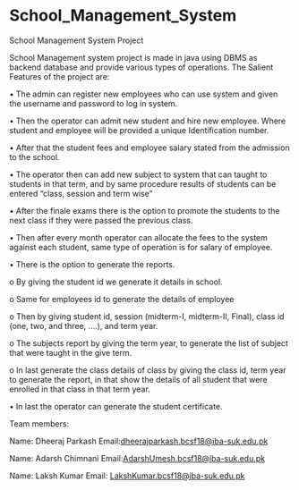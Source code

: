 # School_Management_System
School Management System Project

School Management system project is made in java using DBMS as backend database and provide various types of operations.
The Salient Features of the project are:

•	The admin can register new employees who can use system and given the username and password to log in system.

•	Then the operator can admit new student and hire new employee. Where student and employee will be provided a unique Identification number.

•	After that the student fees and employee salary stated from the admission to the school.

•	The operator then can add new subject to system that can taught to students in that term, and by same procedure results of students can be entered “class, session and 
term wise” 

•	After the finale exams there is the option to promote the students to the next class if they were passed the previous class. 

•	Then after every month operator can allocate the fees to the system against each student, same type of operation is for salary of employee.

•	There is the option to generate the reports.

  o	By giving the student id we generate it details in school.  

  o	Same for employees id to generate the details of employee

  o	Then by giving student id, session (midterm-I, midterm-II, Final), class id (one, two, and three, ….), and term year.

  o	The subjects report by giving the term year, to generate the list of subject that were taught in the give term.

  o	In last generate the class details of class by giving the class id, term year to generate the report, in that show the details of all student that were enrolled     in that class in that term year.

•	In last the operator can generate the student certificate.



Team members:

Name:	Dheeraj Parkash 		                   Email:dheerajparkash.bcsf18@iba-suk.edu.pk

Name: Adarsh Chimnani                     	 Email:AdarshUmesh.bcsf18@iba-suk.edu.pk

Name: Laksh Kumar  			                     Email: LakshKumar.bcsf18@iba-suk.edu.pk  
